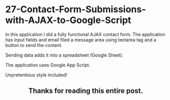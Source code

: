 # 27-Contact-Form-Submissions-with-AJAX-to-Google-Script

In this application I did a fully functional AJAX contact form.
The application has input fields and email filed a message area using textarea tag and a button to send the content.

Sending data adds it into a spreadsheet (Google Sheet).

The application uses Google App Script.

Unpretentious style included!

<h2 align="center">Thanks for reading this entire post.<h2>
